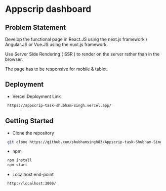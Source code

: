 # Appscrip dashboard

## Problem Statement 
Develop the functional page in React.JS using the next.js framework / Angular.JS or
Vue.JS using the nuxt.js framework.

Use Server Side Rendering ( SSR ) to render on the server rather than in the browser.

The page has to be responsive for mobile & tablet.

## Deployment 
- Vercel Deployment Link
```bash
 https://appscrip-task-shubham-singh.vercel.app/
```
## Getting Started  
- Clone the repository
```bash
 git clone https://github.com/shubhamsingh83/Appscrip-task-Shubham-Singh.git
 ```
- npm 
``` bash
 npm install 
 npm start
```
- Localhost end-point
```bash
 http://localhost:3000/
```
  
 
 


